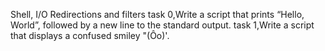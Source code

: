 Shell, I/O Redirections and filters 
task 0,Write a script that prints “Hello, World”, followed by a new line to the standard output.
task 1,Write a script that displays a confused smiley "(Ôo)'.
